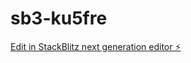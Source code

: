 # sb3-ku5fre

[Edit in StackBlitz next generation editor ⚡️](https://stackblitz.com/~/github.com/Magic28-maker/sb3-ku5fre)
